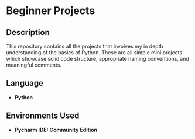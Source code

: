 <h1>Beginner Projects</h1>

<h2>Description</h2>
This repository contains all the projects that involves my in depth understanding of the basics of Python. These are all simple mini projects which showcase solid code structure, appropriate naming conventions, and meaningful comments. 
<br />


<h2>Language</h2>

- <b>Python</b>

<h2>Environments Used </h2>

- <b>Pycharm IDE: Community Edition</b>



<!--
 ```diff
- text in red
+ text in green
! text in orange
# text in gray
@@ text in purple (and bold)@@
```
--!>
